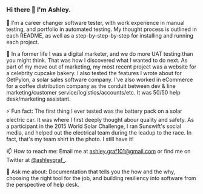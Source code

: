 ### Hi there 👋 I'm Ashley.

🌱 I'm a career changer software tester, with work experience in manual testing, and portfolio in automated testing. My thought process is outlined in each README, as well as a step-by-step-by-step for installing and running each project.

🔭 In a former life I was a digital marketer, and we do more UAT testing than you might think. That was how I discovered what I wanted to do next. As part of my move out of marketing, my most recent project was a website for a celebrity cupcake bakery. I also tested the features I wrote about for GetPylon, a solar sales software company. I've also worked in eCommerce for a coffee distribution company as the conduit between dev & line marketing/customer service/logistics/accounts/etc. It was 50/50 help desk/marketing assistant. 

⚡ Fun fact: The first thing I ever tested was the battery pack on a solar electric car. It was where I first deeply thought abour quality and safety. As a participant in the 2015 World Solar Challenge, I ran Sunswift's social media, and helped out the electrical team during the leadup to the race. In fact, that's my team shirt in the photo. I still have it!

📫 How to reach me: Email me at ashley.graf101@gmail.com or find me on Twitter at <a href="https://twitter.com/ashleygraf_">@ashleygraf_</a>.

💬 Ask me about: Documentation that tells you the how and the why, choosing the right tool for the job, and building resiliency into software from the perspective of help desk. 

<!--
**ashleygraf101/ashleygraf101** is a ✨ _special_ ✨ repository because its `README.md` (this file) appears on your GitHub profile.

Here are some ideas to get you started:

- 🔭 I’m currently working on ...
- 🌱 I’m currently learning ...
- 👯 I’m looking to collaborate on ...
- 🤔 I’m looking for help with ...
- 💬 Ask me about ...
- 📫 How to reach me: ...
- 😄 Pronouns: ...
- ⚡ Fun fact: ...
-->

